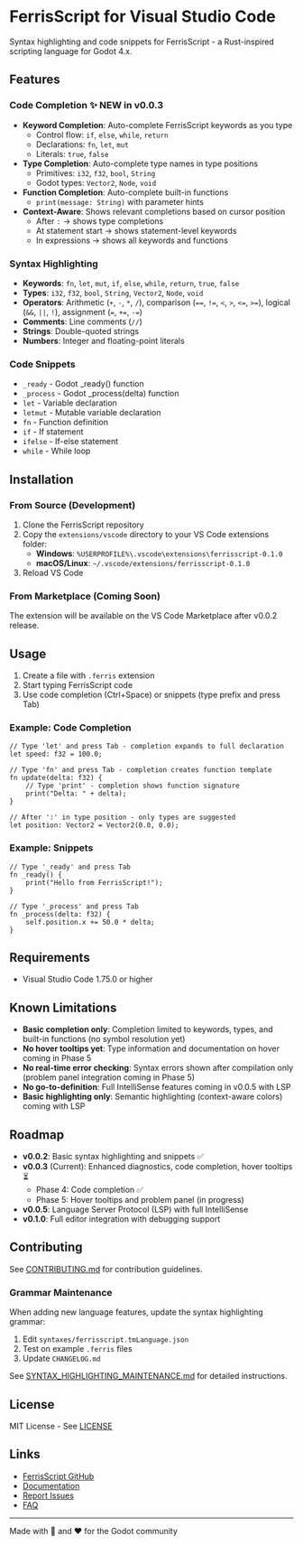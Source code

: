 # FerrisScript for Visual Studio Code

Syntax highlighting and code snippets for FerrisScript - a Rust-inspired scripting language for Godot 4.x.

## Features

### Code Completion ✨ NEW in v0.0.3

- **Keyword Completion**: Auto-complete FerrisScript keywords as you type
  - Control flow: `if`, `else`, `while`, `return`
  - Declarations: `fn`, `let`, `mut`
  - Literals: `true`, `false`
- **Type Completion**: Auto-complete type names in type positions
  - Primitives: `i32`, `f32`, `bool`, `String`
  - Godot types: `Vector2`, `Node`, `void`
- **Function Completion**: Auto-complete built-in functions
  - `print(message: String)` with parameter hints
- **Context-Aware**: Shows relevant completions based on cursor position
  - After `:` → shows type completions
  - At statement start → shows statement-level keywords
  - In expressions → shows all keywords and functions

### Syntax Highlighting

- **Keywords**: `fn`, `let`, `mut`, `if`, `else`, `while`, `return`, `true`, `false`
- **Types**: `i32`, `f32`, `bool`, `String`, `Vector2`, `Node`, `void`
- **Operators**: Arithmetic (`+`, `-`, `*`, `/`), comparison (`==`, `!=`, `<`, `>`, `<=`, `>=`), logical (`&&`, `||`, `!`), assignment (`=`, `+=`, `-=`)
- **Comments**: Line comments (`//`)
- **Strings**: Double-quoted strings
- **Numbers**: Integer and floating-point literals

### Code Snippets

- `_ready` - Godot _ready() function
- `_process` - Godot _process(delta) function
- `let` - Variable declaration
- `letmut` - Mutable variable declaration
- `fn` - Function definition
- `if` - If statement
- `ifelse` - If-else statement
- `while` - While loop

## Installation

### From Source (Development)

1. Clone the FerrisScript repository
2. Copy the `extensions/vscode` directory to your VS Code extensions folder:
   - **Windows**: `%USERPROFILE%\.vscode\extensions\ferrisscript-0.1.0`
   - **macOS/Linux**: `~/.vscode/extensions/ferrisscript-0.1.0`
3. Reload VS Code

### From Marketplace (Coming Soon)

The extension will be available on the VS Code Marketplace after v0.0.2 release.

## Usage

1. Create a file with `.ferris` extension
2. Start typing FerrisScript code
3. Use code completion (Ctrl+Space) or snippets (type prefix and press Tab)

### Example: Code Completion

```ferrisscript
// Type 'let' and press Tab - completion expands to full declaration
let speed: f32 = 100.0;

// Type 'fn' and press Tab - completion creates function template
fn update(delta: f32) {
    // Type 'print' - completion shows function signature
    print("Delta: " + delta);
}

// After ':' in type position - only types are suggested
let position: Vector2 = Vector2(0.0, 0.0);
```

### Example: Snippets

```ferrisscript
// Type '_ready' and press Tab
fn _ready() {
    print("Hello from FerrisScript!");
}

// Type '_process' and press Tab
fn _process(delta: f32) {
    self.position.x += 50.0 * delta;
}
```

## Requirements

- Visual Studio Code 1.75.0 or higher

## Known Limitations

- **Basic completion only**: Completion limited to keywords, types, and built-in functions (no symbol resolution yet)
- **No hover tooltips yet**: Type information and documentation on hover coming in Phase 5
- **No real-time error checking**: Syntax errors shown after compilation only (problem panel integration coming in Phase 5)
- **No go-to-definition**: Full IntelliSense features coming in v0.0.5 with LSP
- **Basic highlighting only**: Semantic highlighting (context-aware colors) coming with LSP

## Roadmap

- **v0.0.2**: Basic syntax highlighting and snippets ✅
- **v0.0.3** (Current): Enhanced diagnostics, code completion, hover tooltips ⏳
  - Phase 4: Code completion ✅
  - Phase 5: Hover tooltips and problem panel (in progress)
- **v0.0.5**: Language Server Protocol (LSP) with full IntelliSense
- **v0.1.0**: Full editor integration with debugging support

## Contributing

See [CONTRIBUTING.md](https://github.com/dev-parkins/FerrisScript/blob/main/CONTRIBUTING.md) for contribution guidelines.

### Grammar Maintenance

When adding new language features, update the syntax highlighting grammar:

1. Edit `syntaxes/ferrisscript.tmLanguage.json`
2. Test on example `.ferris` files
3. Update `CHANGELOG.md`

See [SYNTAX_HIGHLIGHTING_MAINTENANCE.md](../../docs/SYNTAX_HIGHLIGHTING_MAINTENANCE.md) for detailed instructions.

## License

MIT License - See [LICENSE](https://github.com/dev-parkins/FerrisScript/blob/main/LICENSE)

## Links

- [FerrisScript GitHub](https://github.com/dev-parkins/FerrisScript)
- [Documentation](https://github.com/dev-parkins/FerrisScript/tree/main/docs)
- [Report Issues](https://github.com/dev-parkins/FerrisScript/issues)
- [FAQ](https://github.com/dev-parkins/FerrisScript/blob/main/docs/FAQ.md)

---

Made with 🦀 and ❤️ for the Godot community

